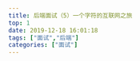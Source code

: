 ```yaml
---
title: 后端面试（5）一个字符的互联网之旅
top: 1
date: 2019-12-18 16:01:18
tags: ["面试","后端"]
categories: ["面试"]
---
```



